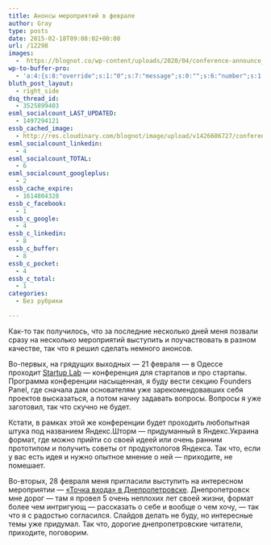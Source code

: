 ```yaml
---
title: Анонсы мероприятий в феврале
author: Gray
type: posts
date: 2015-02-18T09:08:02+00:00
url: /12298
images:
  -  https://blognot.co/wp-content/uploads/2020/04/conference-announce_k7a95q.jpg
wp-to-buffer-pro:
  - 'a:4:{s:8:"override";s:1:"0";s:7:"message";s:0:"";s:6:"number";s:1:"1";s:16:"alternateMessage";s:0:"";}'
bluth_post_layout:
  - right_side
dsq_thread_id:
  - 3525899403
esml_socialcount_LAST_UPDATED:
  - 1497294121
essb_cached_image:
  - http://res.cloudinary.com/blognot/image/upload/v1426606727/conference-announce_k7a95q.jpg
esml_socialcount_linkedin:
  - 4
esml_socialcount_TOTAL:
  - 6
esml_socialcount_googleplus:
  - 2
essb_cache_expire:
  - 1614804328
essb_c_facebook:
  - 1
essb_c_google:
  - 4
essb_c_linkedin:
  - 8
essb_c_buffer:
  - 8
essb_c_pocket:
  - 4
essb_c_total:
  - 1
categories:
  - Без рубрики

---
```








Как-то так получилось, что за последние несколько дней меня позвали сразу на несколько мероприятий выступить и поучаствовать в разном качестве, так что я решил сделать немного анонсов.

Во-первых, на грядущих выходных — 21 февраля — в Одессе проходит <a href="http://geekslab.co/events/29-startuplab" target="_blank">Startup Lab</a> — конференция для стартапов и про стартапы. Программа конференции насыщенная, я буду вести секцию Founders Panel, где сначала дам основателям уже зарекомендовавших себя проектов высказаться, а потом начну задавать вопросы. Вопросы я уже заготовил, так что скучно не будет.

Кстати, в рамках этой же конференции будет проходить любопытная штука под названием Яндекс.Шторм — придуманный в Яндекс.Украина формат, где можно прийти со своей идеей или очень ранним прототипом и получить советы от продуктологов Яндекса. Так что, если у вас есть идея и нужно опытное мнение о ней — приходите, не помешает.

Во-вторых, 28 февраля меня пригласили выступить на интересном мероприятии — <a href="http://tochkavhoda.com.ua/" target="_blank">&#171;Точка входа&#187; в Днепропетровске</a>. Днепропетровск мне дорог — там я провел 5 очень неплохих лет своей жизни, формат более чем интригующ — рассказать о себе и вообще о чем хочу, — так что я с радостью согласился. Слайдов делать не буду, но интересные темы уже придумал. Так что, дорогие днепропетровские читатели, приходите, поговорим.